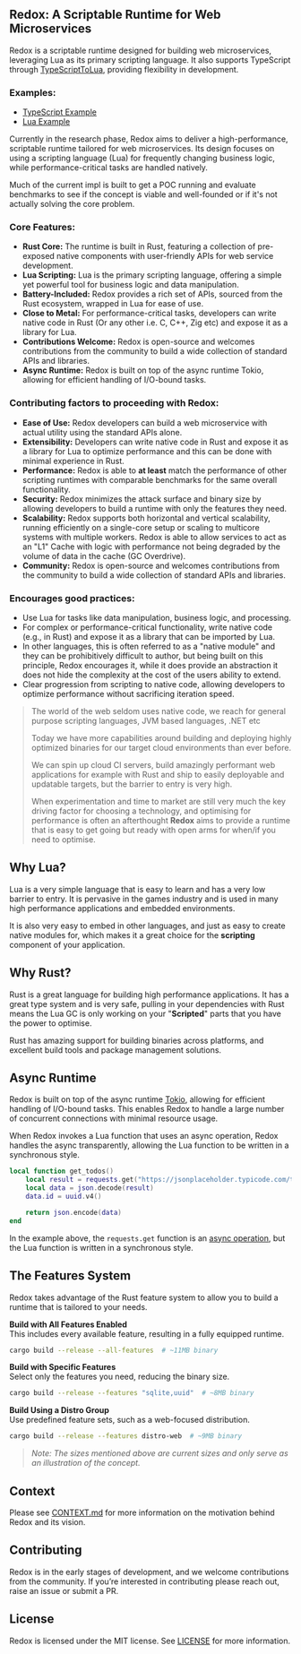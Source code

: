 ## Redox: A Scriptable Runtime for Web Microservices

Redox is a scriptable runtime designed for building web microservices, leveraging Lua as its primary scripting language. It also supports TypeScript through [TypeScriptToLua](https://typescripttolua.github.io/), providing flexibility in development.

### Examples:
- [TypeScript Example](examples/typescript/app.ts)
- [Lua Example](examples/lua/app.lua)

Currently in the research phase, Redox aims to deliver a high-performance, scriptable runtime tailored for web microservices. Its design focuses on using a scripting language (Lua) for frequently changing business logic, while performance-critical tasks are handled natively.

Much of the current impl is built to get a POC running and evaluate benchmarks to see if the concept is viable and well-founded or if it's not actually solving the core problem.

### Core Features:
- **Rust Core:** The runtime is built in Rust, featuring a collection of pre-exposed native components with user-friendly APIs for web service development.
- **Lua Scripting:** Lua is the primary scripting language, offering a simple yet powerful tool for business logic and data manipulation.
- **Battery-Included:** Redox provides a rich set of APIs, sourced from the Rust ecosystem, wrapped in Lua for ease of use.
- **Close to Metal:** For performance-critical tasks, developers can write native code in Rust (Or any other i.e. C, C++, Zig etc) and expose it as a library for Lua.
- **Contributions Welcome:** Redox is open-source and welcomes contributions from the community to build a wide collection of standard APIs and libraries.
- **Async Runtime:** Redox is built on top of the async runtime Tokio, allowing for efficient handling of I/O-bound tasks.

### Contributing factors to proceeding with Redox:
- **Ease of Use:** Redox developers can build a web microservice with actual utility using the standard APIs alone.
- **Extensibility:** Developers can write native code in Rust and expose it as a library for Lua to optimize performance and this can be done with minimal experience in Rust.
- **Performance:** Redox is able to **at least** match the performance of other scripting runtimes with comparable benchmarks for the same overall functionality.
- **Security:** Redox minimizes the attack surface and binary size by allowing developers to build a runtime with only the features they need.
- **Scalability:** Redox supports both horizontal and vertical scalability, running efficiently on a single-core setup or scaling to multicore systems with multiple workers. Redox is able to allow services to act as an "L1" Cache with logic with performance not being degraded by the volume of data in the cache (GC Overdrive).
- **Community:** Redox is open-source and welcomes contributions from the community to build a wide collection of standard APIs and libraries.

### Encourages good practices:
- Use Lua for tasks like data manipulation, business logic, and processing.
- For complex or performance-critical functionality, write native code (e.g., in Rust) and expose it as a library that can be imported by Lua.
- In other languages, this is often referred to as a "native module" and they can be prohibitively difficult to author, but being built on this principle, Redox encourages it, while it does provide an abstraction it does not hide the complexity at the cost of the users ability to extend. 
- Clear progression from scripting to native code, allowing developers to optimize performance without sacrificing iteration speed.

> The world of the web seldom uses native code, we reach for general purpose scripting languages, JVM based languages, .NET etc
> 
> Today we have more capabilities around building and deploying highly optimized binaries for our target cloud environments than ever before.
> 
> We can spin up cloud CI servers, build amazingly performant web applications for example with Rust and ship to easily deployable and updatable targets, but the barrier to entry is very high.
> 
> When experimentation and time to market are still very much the key driving factor for choosing a technology, and optimising for performance is often an afterthought **Redox** aims to provide a runtime that is easy to get going but ready with open arms for when/if you need to optimise.

## Why Lua?

Lua is a very simple language that is easy to learn and has a very low barrier to entry. It is pervasive in the games industry and is used in many high performance applications and embedded environments.

It is also very easy to embed in other languages, and just as easy to create native modules for, which makes it a great choice for the **scripting** component of your application.

## Why Rust?

Rust is a great language for building high performance applications. It has a great type system and is very safe, pulling in your dependencies with Rust means the Lua GC is only working on your "**Scripted**" parts that you have the power to optimise.

Rust has amazing support for building binaries across platforms, and excellent build tools and package management solutions.

## Async Runtime

Redox is built on top of the async runtime [Tokio](https://tokio.rs/), allowing for efficient handling of I/O-bound tasks. This enables Redox to handle a large number of concurrent connections with minimal resource usage.

When Redox invokes a Lua function that uses an async operation, Redox handles the async transparently, allowing the Lua function to be written in a synchronous style.

```lua
local function get_todos()
    local result = requests.get("https://jsonplaceholder.typicode.com/todos/1")
    local data = json.decode(result)
    data.id = uuid.v4()

    return json.encode(data)
end
```

In the example above, the `requests.get` function is an [async operation](src/requests.rs), but the Lua function is written in a synchronous style.

## The Features System

Redox takes advantage of the Rust feature system to allow you to build a runtime that is tailored to your needs.

**Build with All Features Enabled**  
This includes every available feature, resulting in a fully equipped runtime.
```bash
cargo build --release --all-features  # ~11MB binary
```

**Build with Specific Features**  
Select only the features you need, reducing the binary size.
```bash
cargo build --release --features "sqlite,uuid"  # ~8MB binary
```

**Build Using a Distro Group**  
Use predefined feature sets, such as a web-focused distribution.
```bash
cargo build --release --features distro-web  # ~9MB binary
```

>*Note: The sizes mentioned above are current sizes and only serve as an illustration of the concept.*

## Context

Please see [CONTEXT.md](CONTEXT.md) for more information on the motivation behind Redox and its vision.

## Contributing

Redox is in the early stages of development, and we welcome contributions from the community. If you’re interested in contributing please reach out, raise an issue or submit a PR.

## License

Redox is licensed under the MIT license. See [LICENSE](LICENSE.MD) for more information.